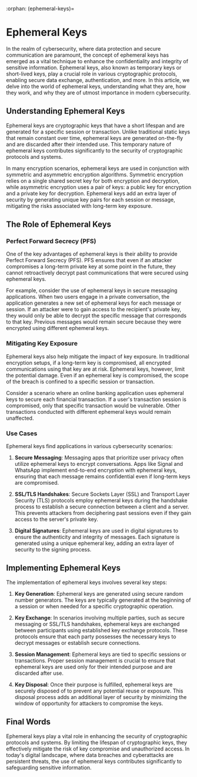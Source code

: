 :orphan:
(ephemeral-keys)=

# Ephemeral Keys

In the realm of cybersecurity, where data protection and secure communication are paramount, the concept of ephemeral keys has emerged as a vital technique to enhance the confidentiality and integrity of sensitive information. Ephemeral keys, also known as temporary keys or short-lived keys, play a crucial role in various cryptographic protocols, enabling secure data exchange, authentication, and more. In this article, we delve into the world of ephemeral keys, understanding what they are, how they work, and why they are of utmost importance in modern cybersecurity.

## Understanding Ephemeral Keys

Ephemeral keys are cryptographic keys that have a short lifespan and are generated for a specific session or transaction. Unlike traditional static keys that remain constant over time, ephemeral keys are generated on-the-fly and are discarded after their intended use. This temporary nature of ephemeral keys contributes significantly to the security of cryptographic protocols and systems.

In many encryption scenarios, ephemeral keys are used in conjunction with symmetric and asymmetric encryption algorithms. Symmetric encryption relies on a single shared secret key for both encryption and decryption, while asymmetric encryption uses a pair of keys: a public key for encryption and a private key for decryption. Ephemeral keys add an extra layer of security by generating unique key pairs for each session or message, mitigating the risks associated with long-term key exposure.

## The Role of Ephemeral Keys

### Perfect Forward Secrecy (PFS)

One of the key advantages of ephemeral keys is their ability to provide Perfect Forward Secrecy (PFS). PFS ensures that even if an attacker compromises a long-term private key at some point in the future, they cannot retroactively decrypt past communications that were secured using ephemeral keys.

For example, consider the use of ephemeral keys in secure messaging applications. When two users engage in a private conversation, the application generates a new set of ephemeral keys for each message or session. If an attacker were to gain access to the recipient's private key, they would only be able to decrypt the specific message that corresponds to that key. Previous messages would remain secure because they were encrypted using different ephemeral keys.

### Mitigating Key Exposure

Ephemeral keys also help mitigate the impact of key exposure. In traditional encryption setups, if a long-term key is compromised, all encrypted communications using that key are at risk. Ephemeral keys, however, limit the potential damage. Even if an ephemeral key is compromised, the scope of the breach is confined to a specific session or transaction.

Consider a scenario where an online banking application uses ephemeral keys to secure each financial transaction. If a user's transaction session is compromised, only that specific transaction would be vulnerable. Other transactions conducted with different ephemeral keys would remain unaffected.

### Use Cases

Ephemeral keys find applications in various cybersecurity scenarios:

1. **Secure Messaging**: Messaging apps that prioritize user privacy often utilize ephemeral keys to encrypt conversations. Apps like Signal and WhatsApp implement end-to-end encryption with ephemeral keys, ensuring that each message remains confidential even if long-term keys are compromised.

2. **SSL/TLS Handshakes**: Secure Sockets Layer (SSL) and Transport Layer Security (TLS) protocols employ ephemeral keys during the handshake process to establish a secure connection between a client and a server. This prevents attackers from deciphering past sessions even if they gain access to the server's private key.

3. **Digital Signatures**: Ephemeral keys are used in digital signatures to ensure the authenticity and integrity of messages. Each signature is generated using a unique ephemeral key, adding an extra layer of security to the signing process.

## Implementing Ephemeral Keys

The implementation of ephemeral keys involves several key steps:

1. **Key Generation**: Ephemeral keys are generated using secure random number generators. The keys are typically generated at the beginning of a session or when needed for a specific cryptographic operation.

2. **Key Exchange**: In scenarios involving multiple parties, such as secure messaging or SSL/TLS handshakes, ephemeral keys are exchanged between participants using established key exchange protocols. These protocols ensure that each party possesses the necessary keys to decrypt messages or establish secure connections.

3. **Session Management**: Ephemeral keys are tied to specific sessions or transactions. Proper session management is crucial to ensure that ephemeral keys are used only for their intended purpose and are discarded after use.

4. **Key Disposal**: Once their purpose is fulfilled, ephemeral keys are securely disposed of to prevent any potential reuse or exposure. This disposal process adds an additional layer of security by minimizing the window of opportunity for attackers to compromise the keys.



## Final Words

Ephemeral keys play a vital role in enhancing the security of cryptographic protocols and systems. By limiting the lifespan of cryptographic keys, they effectively mitigate the risk of key compromise and unauthorized access. In today's digital landscape, where data breaches and cyberattacks are persistent threats, the use of ephemeral keys contributes significantly to safeguarding sensitive information.